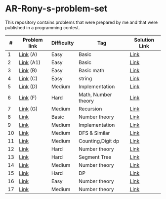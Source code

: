 # AR-Rony-s-problem-set
This repository contains problems that were prepared by me and that were published in a programming contest.

| # | Problem link | Difficulty | Tag | Solution Link  |
|------------|------------------------|------------|---------------------|---------------------|
| 1 | [Link](https://codeforces.com/contestInvitation/cfc34dbaf2dde35554bf365b0b08eb5f43d63a60) (A) | Easy| Basic | [Link](1.cpp) |
| 2 | [Link](https://codeforces.com/contestInvitation/cfc34dbaf2dde35554bf365b0b08eb5f43d63a60) (A1) | Easy| Basic | [Link](2.cpp) |
| 3 | [Link](https://codeforces.com/contestInvitation/cfc34dbaf2dde35554bf365b0b08eb5f43d63a60) (B) | Easy| Basic math | [Link](3.cpp) |
| 4 | [Link](https://codeforces.com/contestInvitation/cfc34dbaf2dde35554bf365b0b08eb5f43d63a60) (C) | Easy| string | [Link](4.cpp) |
| 5 | [Link](https://codeforces.com/contestInvitation/cfc34dbaf2dde35554bf365b0b08eb5f43d63a60) (D) | Medium| Implementation | [Link](5.cpp) |
| 6 | [Link](https://codeforces.com/contestInvitation/cfc34dbaf2dde35554bf365b0b08eb5f43d63a60) (F) | Hard| Math, Number theory | [Link](6.cpp) |
| 7 | [Link](https://codeforces.com/contestInvitation/cfc34dbaf2dde35554bf365b0b08eb5f43d63a60) (G) | Medium| Recursion | [Link](7.cpp) |
| 8 | [Link](https://www.hackerrank.com/contests/eid-ul-adha-junior-programming-contest/challenges/alabolas-future) | Basic | Number theory | [Link](8.cpp) |
| 9 | [Link](https://www.hackerrank.com/contests/eid-ul-adha-junior-programming-contest/challenges/puss-in-boots) | Medium | Implementation | [Link](9.cpp) |
| 10 | [Link](https://www.hackerrank.com/contests/eid-ul-adha-junior-programming-contest/challenges/another-coloring-problem) | Medium | DFS & Similar | [Link](10.cpp) |
| 11 | [Link](https://www.hackerrank.com/contests/nstu-eternity-presents-intra-nstu-new-year-programming-contest-2024/challenges/professors-query) | Medium | Counting,Digit dp | [Link](11.cpp) |
| 12 | [Link](https://www.hackerrank.com/contests/nstu-eternity-presents-intra-nstu-new-year-programming-contest-2024/challenges/sorry-bhai) | Hard | Number theory | [Link](12.cpp) |
| 13 | [Link](https://www.hackerrank.com/contests/nstu-eternity-presents-intra-nstu-new-year-programming-contest-2024/challenges/start-from-staricase) | Hard | Segment Tree | [Link](13.cpp) |
| 14 | [Link](https://www.hackerrank.com/contests/nstu-eternity-presents-intra-nstu-new-year-programming-contest-2024/challenges/fholafhol-shunno) | Medium | Number theory | [Link](14.cpp) |
| 15 | [Link](https://www.hackerrank.com/contests/intra-nstu-junior-programming-contest-august-2023/challenges/que-sera-sera) | Hard | DP | [Link](15.cpp) |
| 16 | [Link](https://www.hackerrank.com/contests/intra-nstu-junior-programming-contest-august-2023/challenges/ila-view) | Easy | Number theory | [Link](16.cpp) |
| 17 | [Link](https://www.hackerrank.com/contests/intra-nstu-junior-programming-contest-august-2023/challenges/boring-semester) | Medium | Number theory | [Link](17.cpp) |
